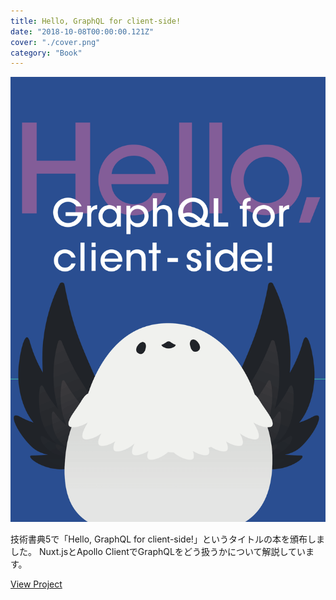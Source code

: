 ```yaml
---
title: Hello, GraphQL for client-side!
date: "2018-10-08T00:00:00.121Z"
cover: "./cover.png"
category: "Book"
---
```


![キャプチャ1](./cover.png)

技術書典5で「Hello, GraphQL for client-side!」というタイトルの本を頒布しました。
Nuxt.jsとApollo ClientでGraphQLをどう扱うかについて解説しています。

[View Project](https://inutetraplus.booth.pm/items/1045830)
